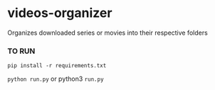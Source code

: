 # videos-organizer
Organizes downloaded series or movies into their respective folders
### TO RUN
<code>pip install -r requirements.txt</code>

<code>python run.py</code> or python3 <code>run.py</code>
